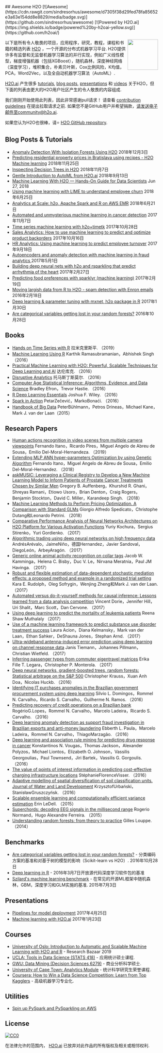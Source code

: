 <div class="github-widget" data-repo="h2oai/awesome-h2o"></div>
## Awesome H2O [![Awesome](https://cdn.rawgit.com/sindresorhus/awesome/d7305f38d29fed78fa85652e3a63e154dd8e8829/media/badge.svg)](https://github.com/sindresorhus/awesome) [![Powered by H2O.ai](https://img.shields.io/badge/powered%20by-h2oai-yellow.svg)](https://github.com/h2oai/)

[<img src="https://rawgit.com/h2oai/awesome-h2o/master/h2o_logo.png" align="right" width="100">](https://raw.githubusercontent.com/h2oai/h2o-3)

以下是所有令人敬畏的项目，应用程序，研究，教程，课程和书籍的精选列表 [H2O](https://github.com/h2oai/h2o-3) ，一个开源的分布式机器学习平台.  H2O提供许多有监督和无监督机器学习算法的并行实现，例如广义线性模型，梯度增强机器（包括XGBoost），随机森林，深度神经网络（深度学习），堆积集合，朴素贝叶斯，Cox比例风险，K均值，PCA，Word2Vec，以及全自动机器学习算法（AutoML）.

[H2O.ai](http://www.h2o.ai/about/) 产生很多 [tutorials](https://github.com/h2oai/h2o-tutorials), [blog posts](http://blog.h2o.ai/), [presentations](https://github.com/h2oai/h2o-meetups) 和 [videos](https://www.youtube.com/user/0xdata) 关于H2O，但下面的列表由更大的H2O用户社区产生的令人敬畏的内容组成.

 我们刚刚开始使用此列表，因此非常感谢pull请求！  请查看 [contribution guidelines](https://github.com/h2oai/awesome-h2o/blob/master/contributing.md)  在提出拉取请求之前.  如果您不是GitHub用户并希望捐款，请发送电子邮件至community@h2o.ai.

如果您认为H2O也很棒，请⭐ [H2O GitHub repository](https://github.com/h2oai/h2o-3/).


## Blog Posts & Tutorials
- [Anomaly Detection With Isolation Forests Using H2O](https://dzone.com/articles/anomaly-detection-with-isolation-forests-using-h2o-1) 2018年12月3日
- [Predicting residential property prices in Bratislava using recipes - H2O Machine learning](https://www.michal-kapusta.com/post/2018-11-02-predicting-residential-property-prices-in-bratislava-using-recipes-h2o-machine-learning-part-ii/) 2018年11月25日
- [Inspecting Decision Trees in H2O](https://dzone.com/articles/inspecting-decision-trees-in-h2o) 2018年11月7日
- [Gentle Introduction to AutoML from H2O.ai](https://medium.com/analytics-vidhya/gentle-introduction-to-automl-from-h2o-ai-a42b393b4ba2) 2018年9月13日
- [Machine Learning With H2O — Hands-On Guide for Data Scientists](https://dzone.com/articles/machine-learning-with-h2o-hands-on-guide-for-data) Jun 27, 2018
- [Using machine learning with LIME to understand employee churn](http://www.business-science.io/business/2018/06/25/lime-local-feature-interpretation.html) 2018年6月25日
- [Analytics at Scale: h2o, Apache Spark and R on AWS EMR](https://redoakstrategic.com/h2oaws/) 2018年6月21日
- [Automated and unmysterious machine learning in cancer detection](https://kkulma.github.io/2017-11-07-automated_machine_learning_in_cancer_detection/) 2017年11月7日
- [Time series machine learning with h2o+timetk](http://www.business-science.io/code-tools/2017/10/28/demo_week_h2o.html) 2017年10月28日
- [Sales Analytics: How to use machine learning to predict and optimize product backorders](http://www.business-science.io/business/2017/10/16/sales_backorder_prediction.html) 2017年10月16日
- [HR Analytics: Using machine learning to predict employee turnover](http://www.business-science.io/business/2017/09/18/hr_employee_attrition.html) 2017年9月18日
- [Autoencoders and anomaly detection with machine learning in fraud analytics ](https://shiring.github.io/machine_learning/2017/05/01/fraud) 2017年5月1日
- [Building deep neural nets with h2o and rsparkling that predict arrhythmia of the heart](https://shiring.github.io/machine_learning/2017/02/27/h2o) 2017年2月27日
- [Predicting food preferences with sparklyr (machine learning)](https://shiring.github.io/machine_learning/2017/02/19/food_spark) 2017年2月19日
- [Moving largish data from R to H2O - spam detection with Enron emails](https://ellisp.github.io/blog/2017/02/18/svmlite) 2016年2月18日
- [Deep learning & parameter tuning with mxnet, h2o package in R](http://blog.hackerearth.com/understanding-deep-learning-parameter-tuning-with-mxnet-h2o-package-in-r) 2017年1月30日
- [Are categorical variables getting lost in your random forests?](http://roamanalytics.com/2016/10/28/are-categorical-variables-getting-lost-in-your-random-forests/) 2016年10月28日

## Books

- [Hands on Time Series with R](https://www2.packtpub.com/big-data-and-business-intelligence/hands-time-series-analysis-r)  拉米克里斯平.  （2019）
- [Machine Learning Using R](https://www.amazon.com/Machine-Learning-Using-Karthik-Ramasubramanian/dp/1484223330)  Karthik Ramasubramanian，Abhishek Singh  （2016）
- [Practical Machine Learning with H2O: Powerful, Scalable Techniques for Deep Learning and AI](https://www.amazon.com/Practical-Machine-Learning-H2O-Techniques/dp/149196460X)  达伦库克.  （2016）
- [Disruptive Analytics](http://link.springer.com/book/10.1007/978-1-4842-1311-7)  托马斯丁斯莫尔.  （2016）
- [Computer Age Statistical Inference: Algorithms, Evidence, and Data Science](https://web.stanford.edu/~hastie/CASI/)  Bradley Efron，Trevor Hastie.  （2016）
- [R Deep Learning Essentials](https://www.packtpub.com/big-data-and-business-intelligence/r-deep-learning-essentials)  Joshua F. Wiley.  （2016）
- [Spark in Action](https://www.manning.com/books/spark-in-action)  PetarZečević，MarkoBonaći.  （2016）
- [Handbook of Big Data](https://www.crcpress.com/Handbook-of-Big-Data/Buhlmann-Drineas-Kane-van-der-Laan/p/book/9781482249071) PeterBühlmann，Petros Drineas，Michael Kane，Mark J. van der Laan（2015）

## Research Papers

- [Human actions recognition in video scenes from multiple camera viewpoints](https://www.sciencedirect.com/science/article/pii/S1389041718308970)  Fernando Itano，Ricardo Pires，Miguel Angelo de Abreu de Sousa，Emilio Del-Moral-Hernandeza.  （2019）
- [Extending MLP ANN hyper-parameters Optimization by using Genetic Algorithm](https://ieeexplore.ieee.org/document/8489520/authors#authors)   Fernando Itano，Miguel Angelo de Abreu de Sousa，Emilio Del-Moral-Hernandez.  （2018）
- [askMUSIC: Leveraging a Clinical Registry to Develop a New Machine Learning Model to Inform Patients of Prostate Cancer Treatments Chosen by Similar Men](https://doi.org/10.1016/j.eururo.2018.09.050)  Gregory B. Auffenberg，Khurshid R. Ghani，Shreyas Ramani，Etiowo Usoro，Brian Denton，Craig Rogers，Benjamin Stockton，David C. Miller，Karandeep Singh.  （2018）
- [Machine Learning Methods to Perform Pricing Optimization.  A Comparison with Standard GLMs](http://www.variancejournal.org/articlespress/articles/Machine-Spedicato.pdf)  Giorgio Alfredo Spedicato，Christophe Dutang和Leonardo Petrini.  （2018）
- [Comparative Performance Analysis of Neural Networks Architectures on H2O Platform for Various Activation Functions](https://arxiv.org/abs/1707.04940)  Yuriy Kochura，Sergius Stirenko，Yuri Gordienko.  （2017）
- [Algorithmic trading using deep neural networks on high frequency data](https://link.springer.com/chapter/10.1007/978-3-319-66963-2_14)  AndrésArévalo，JaimeNiño，德国Hernandez，Javier Sandoval，DiegoLeón，ArbeyAragón.  （2017）
- [Generic online animal activity recognition on collar tags](https://dl.acm.org/citation.cfm?id=3124407)  Jacob W. Kamminga，Helena C. Bisby，Duc V. Le，Nirvana Meratnia，Paul JM Havinga.  （2017）
- [Robust and flexible estimation of data-dependent stochastic mediation effects: a proposed method and example in a randomized trial setting](https://arxiv.org/pdf/1707.09021.pdf)  Kara E. Rudolph，Oleg Sofrygin，Wenjing Zheng和Mark J. van der Laan.  （2017）
- [Automated versus do-it-yourself methods for causal inference: Lessons learned from a data analysis competition](https://arxiv.org/abs/1707.02641)  Vincent Dorie，Jennifer Hill，Uri Shalit，Marc Scott，Dan Cervone.  （2017）
- [Using deep learning to predict the mortality of leukemia patients](https://qspace.library.queensu.ca/bitstream/handle/1974/15929/Muthalaly_Reena%20S_201707_MSC.pdf)  Reena Shaw Muthalaly  （2017）
- [Use of a machine learning framework to predict substance use disorder treatment success](http://journals.plos.org/plosone/article/file?id=10.1371/journal.pone.0175383&type=printable)  Laura Acion，Diana Kelmansky，Mark van der Laan，Ethan Sahker，DeShauna Jones，Stephan Arnd.  （2017）
- [Ultra-wideband antenna-induced error prediction using deep learning on channel response data](https://www.kn.e-technik.tu-dortmund.de/.cni-bibliography/publications/cni-publications/Tiemann2017a.pdf)  Janis Tiemann，Johannes Pillmann，Christian Wietfeld.  （2017）
- [Inferring passenger types from commuter eigentravel matrices](http://www.tandfonline.com/doi/abs/10.1080/21680566.2017.1291377?journalCode=ttrb20)  Erika Fille T. Legara，Christopher P. Monterola.  （2017）
- [Deep neural networks, gradient-boosted trees, random forests: Statistical arbitrage on the S&P 500](http://www.sciencedirect.com/science/article/pii/S0377221716308657)  Christopher Krauss，Xuan Anh Doa，Nicolas Huckb.  （2016）
- [Identifying IT purchases anomalies in the Brazilian government procurement system using deep learning](http://ieeexplore.ieee.org/document/7838233/?reload=true)  Silvio L. Domingos，Rommel N. Carvalho，Ricardo S. Carvalho，Guilherme N. Ramos.  （2016）
- [Predicting recovery of credit operations on a Brazilian bank](http://ieeexplore.ieee.org/abstract/document/7838243/)  RogérioG.Lopes，Rommel N. Carvalho，Marcelo Ladeira，Ricardo S. Carvalho.  （2016）
- [Deep learning anomaly detection as support fraud investigation in Brazilian exports and anti-money laundering](http://ieeexplore.ieee.org/abstract/document/7838276/)  Ebberth L. Paula，Marcelo Ladeira，Rommel N. Carvalho，ThiagoMarzagão.  （2016）
- [Deep learning and association rule mining for predicting drug response in cancer](http://dx.doi.org/10.1101/070490)  Konstantinos N. Vougas，Thomas Jackson，Alexander Polyzos，Michael Liontos，Elizabeth O. Johnson，Vassilis Georgoulias，Paul Townsend，Jiri Bartek，Vassilis G. Gorgoulis.  （2016）
- [The value of points of interest information in predicting cost-effective charging infrastructure locations](http://www.rsm.nl/fileadmin/Images_NEW/ECFEB/The_value_of_points_of_interest_information.pdf)  StéphanieFlorenceVisser.  （2016）
- [Adaptive modelling of spatial diversification of soil classification units. Journal of Water and Land Development](https://www.degruyter.com/downloadpdf/j/jwld.2016.30.issue-1/jwld-2016-0029/jwld-2016-0029.xml)  KrzysztofUrbański，StanisławGruszczyńsk.  （2016）
- [Scalable ensemble learning and computationally efficient variance estimation](http://www.stat.berkeley.edu/~ledell/papers/ledell-phd-thesis.pdf)  Erin LeDell.  （2015）
- [Superchords: decoding EEG signals in the millisecond range](https://dx.doi.org/10.7287/peerj.preprints.1265v1)  Rogerio Normand，Hugo Alexandre Ferreira.  （2015）
- [Understanding random forests: from theory to practice](https://github.com/glouppe/phd-thesis)  Gilles Louppe.  （2014）

## Benchmarks

- [Are categorical variables getting lost in your random forests?](http://roamanalytics.com/2016/10/28/are-categorical-variables-getting-lost-in-your-random-forests/)   - 分类编码方案的基准和对基于树的模型的影响（Scikit-learn vs H2O）.  2016年10月28日
- [Deep learning in R](http://www.rblog.uni-freiburg.de/2017/02/07/deep-learning-in-r/) -  2016年3月7日开放源代码深度学习软件包的基准
- [Szilard's machine learning benchmark](https://github.com/szilard/benchm-ml)   - 在常见的开源ML框架中随机森林，GBM，深度学习和GLM实施的基准.  2015年7月3日

## Presentations

- [Pipelines for model deployment](https://www.slideshare.net/rocalabern/digital-origin-pipelines-for-model-deployment) 2017年4月25日
- [Machine learning with H2O.ai](https://speakerdeck.com/szilard/machine-learning-with-h2o-dot-ai-la-h2o-meetup-at-at-and-t-jan-2017) 2017年1月23日

## Courses

- [University of Oslo: Introduction to Automatic and Scalable Machine Learning with H2O and R](https://www.ub.uio.no/english/courses-events/events/all-libraries/2019/research-bazaar-2019.html) -  Research Bazaar 2019
- [UCLA: Tools in Data Science (STATS 418)](https://github.com/szilard/teach-data-science-UCLA-master-appl-stats) - 应用统计硕士课程.
- [GWU: Data Mining (Decision Sciences 6279)](https://github.com/jphall663/GWU_data_mining) - 商业分析科学硕士.
- [University of Cape Town: Analytics Module](http://www.stats.uct.ac.za/stats/study/postgrad/honours) - 统计科学研究生荣誉课程.
- [Coursera: How to Win a Data Science Competition: Learn from Top Kagglers](https://www.coursera.org/learn/competitive-data-science) - 高级机器学习专业化.

## Utilities

- [Spin up PySpark and PySparkling on AWS](https://github.com/kcrandall/EMR_Spark_Automation)

## License

[![CC0](https://upload.wikimedia.org/wikipedia/commons/6/69/CC0_button.svg)](https://creativecommons.org/publicdomain/zero/1.0/)

在法律允许的范围内， [H2O.ai](http://h2o.ai) 已放弃对此作品的所有版权及相关或相邻权利.
